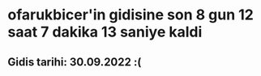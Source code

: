 # ofarukbicer'in gidisine son 8 gun 12 saat 7 dakika 13 saniye kaldi

## Gidis tarihi: 30.09.2022 :(